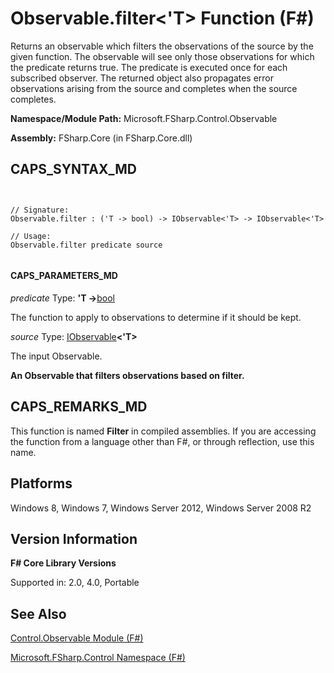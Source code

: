# Observable.filter<'T> Function (F#)

Returns an observable which filters the observations of the source by the given function. The observable will see only those observations for which the predicate returns true. The predicate is executed once for each subscribed observer. The returned object also propagates error observations arising from the source and completes when the source completes.

**Namespace/Module Path:** Microsoft.FSharp.Control.Observable

**Assembly:** FSharp.Core (in FSharp.Core.dll)


## CAPS_SYNTAX_MD



```


// Signature:
Observable.filter : ('T -> bool) -> IObservable<'T> -> IObservable<'T>

// Usage:
Observable.filter predicate source


```



#### CAPS_PARAMETERS_MD
*predicate*
Type: **'T -&gt;**[bool](http://msdn.microsoft.com/en-us/library/89c0cf9c-49ce-4207-a3be-555851a67dd5)


The function to apply to observations to determine if it should be kept.


*source*
Type: [IObservable](http://msdn.microsoft.com/en-us/library/04855e2b-42e4-4342-860a-b86566c4f2d9)**&lt;'T&gt;**


The input Observable.



**An Observable that filters observations based on filter.**
## CAPS_REMARKS_MD
This function is named **Filter** in compiled assemblies. If you are accessing the function from a language other than F#, or through reflection, use this name.


## Platforms
Windows 8, Windows 7, Windows Server 2012, Windows Server 2008 R2


## Version Information
**F# Core Library Versions**

Supported in: 2.0, 4.0, Portable




## See Also
[Control.Observable Module &#40;F&#35;&#41;](Control.Observable+Module+%28F%23%29.md)

[Microsoft.FSharp.Control Namespace &#40;F&#35;&#41;](Microsoft.FSharp.Control+Namespace+%28F%23%29.md)

